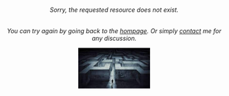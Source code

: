 
<h6><p align = center>
Sorry, the requested resource does not exist.
</p>

<h6><p align = center>
You can try again by going back to the <a href="https://laxman-lakhan.github.io">hompage</a>. Or simply <a href="laxmansingh.lakhan@gmail.com">contact</a> me for any discussion.
</p>


<p align="center" width="100%">
    <img width="33%" src=/images/Unknown.jpeg> 
</p>

